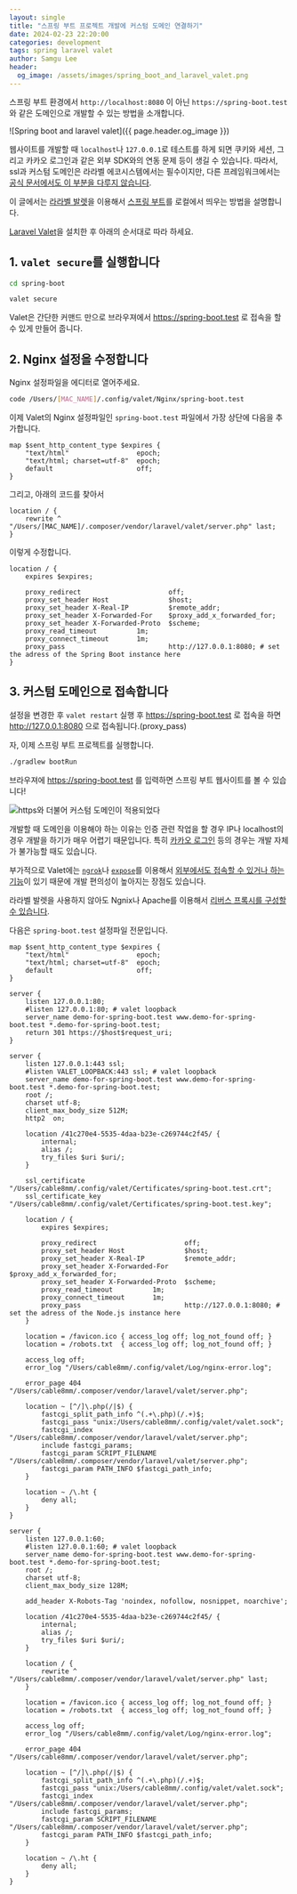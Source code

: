 ```yaml
---
layout: single
title: "스프링 부트 프로젝트 개발에 커스텀 도메인 연결하기"
date: 2024-02-23 22:20:00
categories: development
tags: spring laravel valet
author: Samgu Lee
header:
  og_image: /assets/images/spring_boot_and_laravel_valet.png
---
```


스프링 부트 환경에서 `http://localhost:8080` 이 아닌 `https://spring-boot.test` 와 같은 도메인으로 개발할 수 있는 방법을 소개합니다.

![Spring boot and laravel valet]({{ page.header.og_image }})

웹사이트를 개발할 때 `localhost`나 `127.0.0.1`로 테스트를 하게 되면 쿠키와 세션, 그리고 카카오 로그인과 같은 외부 SDK와의 연동 문제 등이 생길 수 있습니다. 따라서, ssl과 커스텀 도메인은 라라벨 에코시스템에서는 필수이지만, 다른 프레임워크에서는 [공식 문서에서도 이 부분을 다루지 않습니다](https://docs.spring.io/spring-boot/docs/current/reference/html/using.html).

이 글에서는 [라라벨 발렛](https://laravel.kr/docs/9.x/valet)을 이용해서 [스프링 부트](https://spring.io/projects/spring-boot)를 로컬에서 띄우는 방법을 설명합니다.

[Laravel Valet](https://laravel.com/docs/10.x/valet)을 설치한 후 아래의 순서대로 따라 하세요.

## 1. `valet secure`를 실행합니다

```sh
cd spring-boot

valet secure
```

Valet은 간단한 커맨드 만으로 브라우져에서 <https://spring-boot.test> 로 접속을 할 수 있게 만들어 줍니다.

## 2. Nginx 설정을 수정합니다

Nginx 설정파일을 에디터로 열어주세요.

```sh
code /Users/[MAC_NAME]/.config/valet/Nginx/spring-boot.test
```

이제 Valet의 Nginx 설정파일인 `spring-boot.test` 파일에서 가장 상단에 다음을 추가합니다.

```nginx
map $sent_http_content_type $expires {
    "text/html"                 epoch;
    "text/html; charset=utf-8"  epoch;
    default                     off;
}
```

그리고, 아래의 코드를 찾아서

```nginx
location / {
    rewrite ^ "/Users/[MAC_NAME]/.composer/vendor/laravel/valet/server.php" last;
}
```

이렇게 수정합니다.

```nginx
location / {
    expires $expires;

    proxy_redirect                      off;
    proxy_set_header Host               $host;
    proxy_set_header X-Real-IP          $remote_addr;
    proxy_set_header X-Forwarded-For    $proxy_add_x_forwarded_for;
    proxy_set_header X-Forwarded-Proto  $scheme;
    proxy_read_timeout          1m;
    proxy_connect_timeout       1m;
    proxy_pass                          http://127.0.0.1:8080; # set the adress of the Spring Boot instance here
}
```

## 3. 커스텀 도메인으로 접속합니다

설정을 변경한 후 `valet restart` 실행 후 <https://spring-boot.test> 로 접속을 하면 <http://127.0.0.1:8080> 으로 접속됩니다.(proxy_pass)

자, 이제 스프링 부트 프로젝트를 실행합니다.

```sh
./gradlew bootRun
```

브라우져에 <https://spring-boot.test> 를 입력하면 스프링 부트 웹사이트를 볼 수 있습니다!

![https와 더불어 커스텀 도메인이 적용되었다](/assets/images/screenshot_custom_domain.png)

개발할 때 도메인을 이용해야 하는 이유는 인증 관련 작업을 할 경우 IP나 localhost의 경우 개발을 하기가 매우 어렵기 때문입니다. 특히 [카카오 로그인](https://developers.kakao.com/docs/latest/en/kakaologin/common) 등의 경우는 개발 자체가 불가능할 때도 있습니다.

부가적으로 Valet에는 [`ngrok`](https://ngrok.com/)나 [`expose`](https://expose.dev/)를 이용해서 [외부에서도 접속할 수 있거나 하는 기능](https://laravel.com/docs/10.x/valet#sharing-sites)이 있기 때문에 개발 편의성이 높아지는 장점도 있습니다.

라라벨 발렛을 사용하지 않아도 Ngnix나 Apache를 이용해서 [리버스 프록시를 구성할 수 있습니다](https://medium.com/@steelcityamir/using-apache-as-a-reverse-proxy-for-spring-boot-embedded-tomcat-f704da73e7c8).

다음은 `spring-boot.test` 설정파일 전문입니다.

```nginx
map $sent_http_content_type $expires {
    "text/html"                 epoch;
    "text/html; charset=utf-8"  epoch;
    default                     off;
}

server {
    listen 127.0.0.1:80;
    #listen 127.0.0.1:80; # valet loopback
    server_name demo-for-spring-boot.test www.demo-for-spring-boot.test *.demo-for-spring-boot.test;
    return 301 https://$host$request_uri;
}

server {
    listen 127.0.0.1:443 ssl;
    #listen VALET_LOOPBACK:443 ssl; # valet loopback
    server_name demo-for-spring-boot.test www.demo-for-spring-boot.test *.demo-for-spring-boot.test;
    root /;
    charset utf-8;
    client_max_body_size 512M;
    http2  on;

    location /41c270e4-5535-4daa-b23e-c269744c2f45/ {
        internal;
        alias /;
        try_files $uri $uri/;
    }

    ssl_certificate "/Users/cable8mm/.config/valet/Certificates/spring-boot.test.crt";
    ssl_certificate_key "/Users/cable8mm/.config/valet/Certificates/spring-boot.test.key";

    location / {
        expires $expires;

        proxy_redirect                      off;
        proxy_set_header Host               $host;
        proxy_set_header X-Real-IP          $remote_addr;
        proxy_set_header X-Forwarded-For    $proxy_add_x_forwarded_for;
        proxy_set_header X-Forwarded-Proto  $scheme;
        proxy_read_timeout          1m;
        proxy_connect_timeout       1m;
        proxy_pass                          http://127.0.0.1:8080; # set the adress of the Node.js instance here
    }

    location = /favicon.ico { access_log off; log_not_found off; }
    location = /robots.txt  { access_log off; log_not_found off; }

    access_log off;
    error_log "/Users/cable8mm/.config/valet/Log/nginx-error.log";

    error_page 404 "/Users/cable8mm/.composer/vendor/laravel/valet/server.php";

    location ~ [^/]\.php(/|$) {
        fastcgi_split_path_info ^(.+\.php)(/.+)$;
        fastcgi_pass "unix:/Users/cable8mm/.config/valet/valet.sock";
        fastcgi_index "/Users/cable8mm/.composer/vendor/laravel/valet/server.php";
        include fastcgi_params;
        fastcgi_param SCRIPT_FILENAME "/Users/cable8mm/.composer/vendor/laravel/valet/server.php";
        fastcgi_param PATH_INFO $fastcgi_path_info;
    }

    location ~ /\.ht {
        deny all;
    }
}

server {
    listen 127.0.0.1:60;
    #listen 127.0.0.1:60; # valet loopback
    server_name demo-for-spring-boot.test www.demo-for-spring-boot.test *.demo-for-spring-boot.test;
    root /;
    charset utf-8;
    client_max_body_size 128M;

    add_header X-Robots-Tag 'noindex, nofollow, nosnippet, noarchive';

    location /41c270e4-5535-4daa-b23e-c269744c2f45/ {
        internal;
        alias /;
        try_files $uri $uri/;
    }

    location / {
        rewrite ^ "/Users/cable8mm/.composer/vendor/laravel/valet/server.php" last;
    }

    location = /favicon.ico { access_log off; log_not_found off; }
    location = /robots.txt  { access_log off; log_not_found off; }

    access_log off;
    error_log "/Users/cable8mm/.config/valet/Log/nginx-error.log";

    error_page 404 "/Users/cable8mm/.composer/vendor/laravel/valet/server.php";

    location ~ [^/]\.php(/|$) {
        fastcgi_split_path_info ^(.+\.php)(/.+)$;
        fastcgi_pass "unix:/Users/cable8mm/.config/valet/valet.sock";
        fastcgi_index "/Users/cable8mm/.composer/vendor/laravel/valet/server.php";
        include fastcgi_params;
        fastcgi_param SCRIPT_FILENAME "/Users/cable8mm/.composer/vendor/laravel/valet/server.php";
        fastcgi_param PATH_INFO $fastcgi_path_info;
    }

    location ~ /\.ht {
        deny all;
    }
}
```
